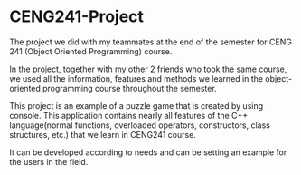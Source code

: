 # CENG241-Project
The project we did with my teammates at the end of the semester for CENG 241 (Object Oriented Programming) course.    
  
In the project, together with my other 2 friends who took the same course, we used all the information, features and methods we learned in the object-oriented programming course throughout the semester.  
  
This project is an example of a puzzle game that is created by using console. This application contains nearly all features of the C++ language(normal functions, overloaded operators, constructors, class structures, etc.) that we learn in CENG241 course.    
  
It can be developed according to needs and can be setting an example for the users in the field.  
